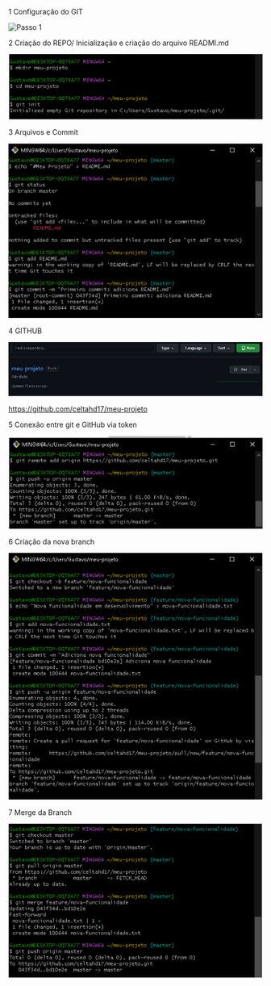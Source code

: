 1 Configuração do GIT

![Passo 1](https://github.com/celtahd17/meu-projeto/tree/master/Imagens/1.png)

2 Criação do REPO/ Inicialização e criação do arquivo READMI.md

![Passo 2](Imagens/2.png)

3 Arquivos e Commit

![Passo 3](Imagens/3.png)

4 GITHUB

![Passo 4](Imagens/4.png)

https://github.com/celtahd17/meu-projeto

5 Conexão entre git e GitHub via token

![Passo 5](Imagens/5.png)

6 Criação da nova branch

![Passo 6](Imagens/6.png)

7 Merge da Branch

![Passo 7](Imagens/7.png)

